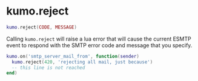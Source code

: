 # kumo.reject

```lua
kumo.reject(CODE, MESSAGE)
```

Calling `kumo.reject` will raise a lua error that will cause the
current ESMTP event to respond with the SMTP error code and message
that you specify.

```lua
kumo.on('smtp_server_mail_from', function(sender)
  kumo.reject(420, 'rejecting all mail, just because')
  -- this line is not reached
end)
```
